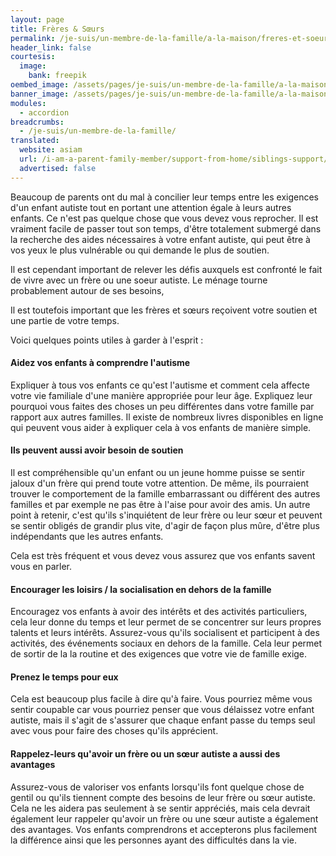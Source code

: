 ```yaml
---
layout: page
title: Frères & Sœurs
permalink: /je-suis/un-membre-de-la-famille/a-la-maison/freres-et-soeurs
header_link: false
courtesis:
  image:
    bank: freepik
oembed_image: /assets/pages/je-suis/un-membre-de-la-famille/a-la-maison/freres-et-soeurs/sopengraph.jpg
banner_image: /assets/pages/je-suis/un-membre-de-la-famille/a-la-maison/freres-et-soeurs/banner.jpg
modules:
  - accordion
breadcrumbs:
  - /je-suis/un-membre-de-la-famille/
translated:
  website: asiam
  url: /i-am-a-parent-family-member/support-from-home/siblings-support/
  advertised: false
---
```


Beaucoup de parents ont du mal à concilier leur temps entre les exigences
d'un enfant autiste tout en portant une attention égale à leurs autres enfants.
Ce n'est pas quelque chose que vous devez vous reprocher.
Il est vraiment facile de passer tout son temps, d'être totalement submergé
 dans la recherche des
aides nécessaires à votre enfant autiste, qui peut être à vos yeux le plus
vulnérable ou qui demande le plus de soutien.

Il est cependant important de relever les défis auxquels est confronté
le fait de vivre avec un frère ou une soeur autiste.
Le ménage tourne probablement autour de ses besoins,

Il est toutefois important que les frères et sœurs reçoivent
votre soutien et une partie de votre temps.

Voici quelques points utiles à garder à l'esprit&nbsp;:


<amp-accordion animate expand-single-section disable-session-states>
 <section expanded>
  <h4><span></span>Aidez vos enfants à comprendre l'autisme</h4>
  <div>
<p>
Expliquer à tous vos enfants ce qu'est l'autisme et comment
cela affecte votre vie familiale d'une manière appropriée pour leur âge.
Expliquez leur pourquoi vous faites des choses un peu différentes
dans votre famille par rapport aux autres familles.
Il existe de nombreux livres disponibles en ligne qui peuvent vous aider à expliquer cela à vos enfants
de manière simple.
</p>
  </div>
 </section>
 <section>
  <h4><span></span>Ils peuvent aussi avoir besoin de soutien</h4>
  <div>
<p>
Il est compréhensible qu'un enfant ou un jeune homme puisse se sentir
jaloux d'un frère qui prend toute votre attention.
De même, ils pourraient trouver le comportement de la famille embarrassant ou différent des autres familles et par
exemple ne pas être à l'aise pour avoir des amis.
Un autre point à retenir, c'est qu'ils s'inquiétent de leur frère ou leur sœur
et peuvent se sentir obligés de grandir plus vite, d'agir de façon plus mûre, d'être plus indépendants
que les autres enfants.
</p>
<p>Cela est très fréquent et vous devez vous assurez que vos enfants savent vous en parler.</p>
  </div>
 </section>
 <section>
  <h4><span></span>Encourager les loisirs / la socialisation en dehors de la famille</h4>
  <div>
<p>Encouragez vos enfants à avoir des intérêts et des activités particuliers,
cela leur donne du temps et leur permet de se concentrer sur leurs propres talents et leurs intérêts.
Assurez-vous qu'ils socialisent et participent à des activités, des événements sociaux en dehors de
la famille. Cela leur permet de sortir de la la routine et des exigences que votre vie de famille exige.
</p>
  </div>
 </section>
 <section>
  <h4><span></span>Prenez le temps pour eux</h4>
  <div>
<p>Cela est beaucoup plus facile à dire qu'à faire. Vous pourriez même vous sentir
coupable car vous pourriez penser que vous délaissez votre enfant autiste, mais il s'agit de s'assurer que
chaque enfant passe du temps seul avec vous pour faire des choses qu'ils apprécient.</p>
  </div>
 </section>
 <section>
  <h4><span></span>Rappelez-leurs qu'avoir un frère ou un sœur autiste a aussi des avantages</h4>
  <div>
<p>Assurez-vous de valoriser vos enfants lorsqu'ils font quelque chose de
gentil ou qu'ils tiennent compte des besoins de leur frère ou sœur autiste.
Cela ne les aidera pas seulement à se sentir appréciés, mais cela devrait également leur rappeler qu'avoir un frère ou une sœur autiste a également des avantages.
Vos enfants comprendrons et accepterons plus facilement la différence ainsi que les personnes ayant des difficultés dans la vie.</p>
  </div>
 </section>
</amp-accordion>


